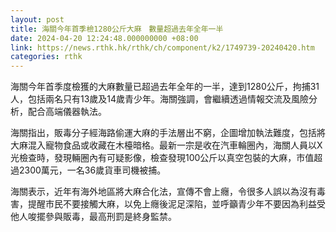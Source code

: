```yaml
---
layout: post
title: 海關今年首季檢1280公斤大麻　數量超過去年全年一半
date: 2024-04-20 12:24:48.000000000 +08:00
link: https://news.rthk.hk/rthk/ch/component/k2/1749739-20240420.htm
categories: rthk
---
```


海關今年首季度檢獲的大麻數量已超過去年全年的一半，達到1280公斤，拘捕31人，包括兩名只有13歲及14歲青少年。海關強調，會繼續透過情報交流及風險分析，配合高端儀器執法。

海關指出，販毒分子經海路偷運大麻的手法層出不窮，企圖增加執法難度，包括將大麻混入寵物食品或收藏在木檯暗格。最新一宗是收在汽車輪圈內，海關人員以X光檢查時，發現輛圈內有可疑影像，檢查發現100公斤以真空包裝的大麻，市值超過2300萬元，一名36歲貨車司機被捕。

海關表示，近年有海外地區將大麻合化法，宣傳不會上癮，令很多人誤以為沒有毒害，提醒市民不要接觸大麻，以免上癮後泥足深陷，並呼籲青少年不要因為利益受他人唆擺參與販毒，最高刑罰是終身監禁。
